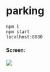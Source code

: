 # parking

```
npm i
npm start
localhost:8080

```
#### Screen:
![](http://image.prntscr.com/image/a9a1a8c4f4294e63843fadb9cac36f68.png)